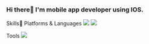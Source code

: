 ### Hi there👋 I'm mobile app developer using IOS.

<!--
**Seokwon5/Seokwon5** is a ✨ _special_ ✨ repository because its `README.md` (this file) appears on your GitHub profile.

Here are some ideas to get you started:

- 🔭 I’m currently working on ...
- 🌱 I’m currently learning ...
- 👯 I’m looking to collaborate on ...
- 🤔 I’m looking for help with ...
- 💬 Ask me about ...
- 📫 How to reach me: ...
- 😄 Pronouns: ...
- ⚡ Fun fact: ...
--> Skills💪 Platforms & Languages
<img src="https://img.shields.io/badge/IOS-000000?style=flat-square&logo=IOS&logoColor=white"/>
<img src="https://img.shields.io/badge/Swift-F05138?style=flat-square&logo=Swift&logoColor=white"/>

Tools 
<img src="https://img.shields.io/badge/Firebase-FFCA28?style=flat-square&logo=firebase&logoColor=white"/>

